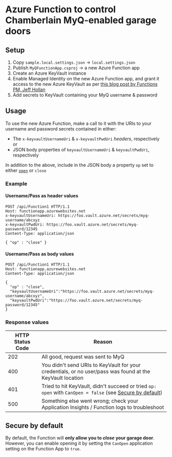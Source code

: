# Azure Function to control Chamberlain MyQ-enabled garage doors
## Setup
1. Copy `sample.local.settings.json` -> `local.settings.json`  
2. Publish `MyQFunctionApp.csproj` -> a new Azure Function app
3. Create an Azure KeyVault instance
4. Enable Managed Identity on the new Azure Function app, and grant it access to the new Azure KeyVault as per [this blog post by Functions PM, Jeff Hollan](https://medium.com/statuscode/getting-key-vault-secrets-in-azure-functions-37620fd20a0b)
5. Add secrets to KeyVault containing your MyQ username & password

## Usage
To use the new Azure Function, make a call to it with the URIs to your username and password secrets contained in either:
* The `x-keyvaultUsernameUri` & `x-keyvaultPwdUri` *headers*, respectively  
or
* JSON body properties of `keyvaultUsernameUri` & `keyvaultPwdUri`, respectively

In addition to the above, include in the JSON body a property `op` set to either [`open`](#secure-by-default) or `close`

### Example
#### Username/Pass as header values
```
POST /api/Function1 HTTP/1.1
Host: functionapp.azurewebsites.net
x-keyvaultUsernameUri: https://foo.vault.azure.net/secrets/myq-username/abcxyz
x-keyvaultPwdUri: https://foo.vault.azure.net/secrets/myq-password/12345
Content-Type: application/json

{ "op" : "close" }
```

#### Username/Pass as body values
```
POST /api/Function1 HTTP/1.1
Host: functionapp.azurewebsites.net
Content-Type: application/json

{
  "op" : "close",
  "keyvaultUsernameUri":"https://foo.vault.azure.net/secrets/myq-username/abcxyz",
  "keyvaultPwdUri":"https://foo.vault.azure.net/secrets/myq-password/12345"
}
```

### Response values

| HTTP Status Code | Reason |
| --- | --- |
| 202 | All good, request was sent to MyQ
| 400 | You didn't send URIs to KeyVault for your credentials, or no user/pass was found at the KeyVault location
| 401 | Tried to hit KeyVault, didn't succeed or tried `op: open` with `CanOpen = false` (see [Secure by default](#secure-by-default))
| 500 | Something else went wrong; check your Application Insights / Function logs to troubleshoot

## Secure by default
By default, the Function will **only allow you to *close* your garage door**. However, you can enable opening it by setting the `CanOpen` application setting on the Function App to `true`.